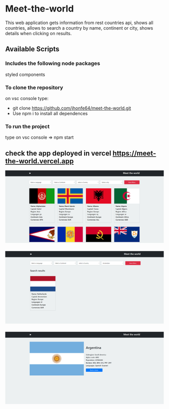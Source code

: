 # Meet-the-world


This web application gets information from rest countries api, shows all countries, allows to search a country by name, continent or city, shows details when clicking on results.
## Available Scripts


### Includes the following node packages

styled components


### To clone the repository

on vsc console type: 

- git clone https://github.com/jhonfe64/meet-the-world.git
- Use npm i to install all dependences 


### To run the project

type on vsc console => npm start

## check the app deployed in vercel https://meet-the-world.vercel.app



![](https://github.com/jhonfe64/meet-the-world/blob/master/meet1.png?raw=true)
###
![](https://github.com/jhonfe64/meet-the-world/blob/master/meet2.png?raw=true)
###
![](https://github.com/jhonfe64/meet-the-world/blob/master/meet3.png?raw=true)
